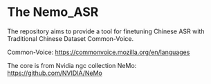 # The Nemo_ASR 

The repository aims to provide a tool for finetuning Chinese ASR with Traditional Chinese Dataset Common-Voice.

Common-Voice:
https://commonvoice.mozilla.org/en/languages

The core is from Nvidia ngc collection NeMo:
https://github.com/NVIDIA/NeMo

